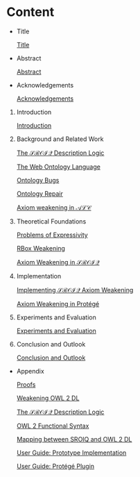 # Content

- Title
    
    [Title](Content/Title.md)
    
- Abstract
    
    [Abstract](Content/Abstract.md)
    
- Acknowledgements
    
    [Acknowledgements](Content/Acknowledgements.md)
    

1. Introduction
    
    [Introduction](Content/Introduction.md)
    
2. Background and Related Work
    
    [The $\mathcal{SROIQ}$ Description Logic](Content/The%20$%20mathcal%7BSROIQ%7D$%20Description%20Logic.md)
    
    [The Web Ontology Language](Content/The%20Web%20Ontology%20Language.md)
    
    [Ontology Bugs](Content/Ontology%20Bugs.md)
    
    [Ontology Repair](Content/Ontology%20Repair.md)
    
    [Axiom weakening in $\mathcal{ALC}$](Content/Axiom%20weakening%20in%20$%20mathcal%7BALC%7D$.md)
    
3. Theoretical Foundations
    
    [Problems of Expressivity](Content/Problems%20of%20Expressivity.md)
    
    [RBox Weakening](Content/RBox%20Weakening.md)
    
    [Axiom Weakening in $\mathcal{SROIQ}$](Content/Axiom%20Weakening%20in%20$%20mathcal%7BSROIQ%7D$.md)
    
4. Implementation
    
    [Implementing $\mathcal{SROIQ}$ Axiom Weakening](Content/Implementing%20$%20mathcal%7BSROIQ%7D$%20Axiom%20Weakening.md)
    
    [Axiom Weakening in Protégé](Content/Axiom%20Weakening%20in%20Prote%CC%81ge%CC%81.md)
    
5. Experiments and Evaluation
    
    [Experiments and Evaluation](Content/Experiments%20and%20Evaluation.md)
    
6. Conclusion and Outlook
    
    [Conclusion and Outlook](Content/Conclusion%20and%20Outlook.md)
    

- Appendix
    
    [Proofs](Content/Proofs.md)
    
    [Weakening OWL 2 DL](Content/Weakening%20OWL%202%20DL.md)
    
    [The $\mathcal{SROIQ}$ Description Logic](Content/The%20$%20mathcal%7BSROIQ%7D$%20Description%20Logic.md)
    
    [OWL 2 Functional Syntax](Content/OWL%202%20Functional%20Syntax.md)
    
    [Mapping between SROIQ and OWL 2 DL](Content/Mapping%20between%20SROIQ%20and%20OWL%202%20DL.md)
    
    [User Guide: Prototype Implementation](Content/User%20Guide%20Prototype%20Implementation.md)
    
    [User Guide: Protégé Plugin](Content/User%20Guide%20Prote%CC%81ge%CC%81%20Plugin.md)
